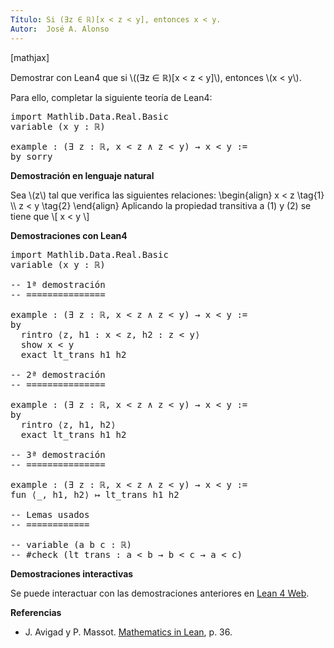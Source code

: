 ```yaml
---
Título: Si (∃z ∈ ℝ)[x < z < y], entonces x < y.
Autor:  José A. Alonso
---
```


[mathjax]

Demostrar con Lean4 que si \\((∃z ∈ ℝ)[x < z < y]\\), entonces \\(x < y\\).

Para ello, completar la siguiente teoría de Lean4:

<pre lang="lean">
import Mathlib.Data.Real.Basic
variable (x y : ℝ)

example : (∃ z : ℝ, x < z ∧ z < y) → x < y :=
by sorry
</pre>
<!--more-->

<b>Demostración en lenguaje natural</b>

Sea \\(z\\) tal que verifica las siguientes relaciones:
\\begin{align}
   x < z \\tag{1} \\\\
   z < y \\tag{2}
\\end{align}
Aplicando la propiedad transitiva a (1) y (2) se tiene que
\\[ x < y \\]

<b>Demostraciones con Lean4</b>

<pre lang="lean">
import Mathlib.Data.Real.Basic
variable (x y : ℝ)

-- 1ª demostración
-- ===============

example : (∃ z : ℝ, x < z ∧ z < y) → x < y :=
by
  rintro ⟨z, h1 : x < z, h2 : z < y⟩
  show x < y
  exact lt_trans h1 h2

-- 2ª demostración
-- ===============

example : (∃ z : ℝ, x < z ∧ z < y) → x < y :=
by
  rintro ⟨z, h1, h2⟩
  exact lt_trans h1 h2

-- 3ª demostración
-- ===============

example : (∃ z : ℝ, x < z ∧ z < y) → x < y :=
fun ⟨_, h1, h2⟩ ↦ lt_trans h1 h2

-- Lemas usados
-- ============

-- variable (a b c : ℝ)
-- #check (lt_trans : a < b → b < c → a < c)
</pre>

<b>Demostraciones interactivas</b>

Se puede interactuar con las demostraciones anteriores en <a href="https://live.lean-lang.org/#url=https://raw.githubusercontent.com/jaalonso/Calculemus2/main/src/Menor_por_intermedio.lean" rel="noopener noreferrer" target="_blank">Lean 4 Web</a>.

<b>Referencias</b>

<ul>
<li> J. Avigad y P. Massot. <a href="https://bit.ly/3U4UjBk">Mathematics in Lean</a>, p. 36.</li>
</ul>
